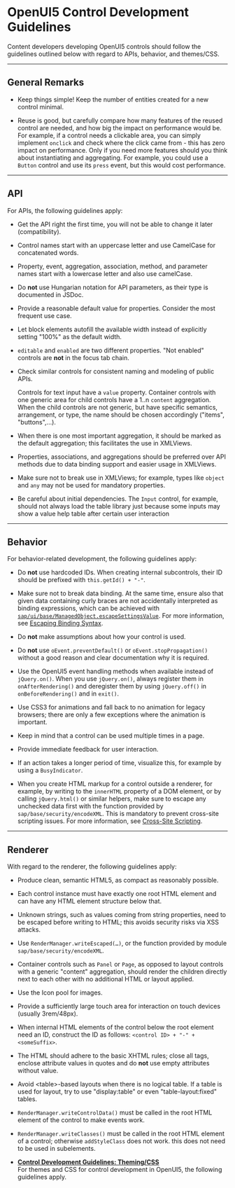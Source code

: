 <!-- loio4549da61e2d949d6a3d20ad8a9d17a6f -->

# OpenUI5 Control Development Guidelines

Content developers developing OpenUI5 controls should follow the guidelines outlined below with regard to APIs, behavior, and themes/CSS.

***

## General Remarks

-   Keep things simple! Keep the number of entities created for a new control minimal.

-   Reuse is good, but carefully compare how many features of the reused control are needed, and how big the impact on performance would be. For example, if a control needs a clickable area, you can simply implement `onclick` and check where the click came from - this has zero impact on performance. Only if you need more features should you think about instantiating and aggregating. For example, you could use a `Button` control and use its `press` event, but this would cost performance.


***

## API

For APIs, the following guidelines apply:

-   Get the API right the first time, you will not be able to change it later \(compatibility\).

-   Control names start with an uppercase letter and use CamelCase for concatenated words.

-   Property, event, aggregation, association, method, and parameter names start with a lowercase letter and also use camelCase.

-   Do **not** use Hungarian notation for API parameters, as their type is documented in JSDoc.

-   Provide a reasonable default value for properties. Consider the most frequent use case.

-   Let block elements autofill the available width instead of explicitly setting "100%" as the default width.

-   `editable` and `enabled` are two different properties. "Not enabled" controls are **not** in the focus tab chain.

-   Check similar controls for consistent naming and modeling of public APIs.

    Controls for text input have a `value` property. Container controls with one generic area for child controls have a 1..n `content` aggregation. When the child controls are not generic, but have specific semantics, arrangement, or type, the name should be chosen accordingly \("items", "buttons",…\).

-   When there is one most important aggregation, it should be marked as the default aggregation; this facilitates the use in XMLViews.

-   Properties, associations, and aggregations should be preferred over API methods due to data binding support and easier usage in XMLViews.

-   Make sure not to break use in XMLViews; for example, types like `object` and `any` may not be used for mandatory properties.

-   Be careful about initial dependencies. The `Input` control, for example, should not always load the table library just because some inputs may show a value help table after certain user interaction


***

## Behavior

For behavior-related development, the following guidelines apply:

-   Do **not** use hardcoded IDs. When creating internal subcontrols, their ID should be prefixed with `this.getId() + "-"`.

-   Make sure not to break data binding. At the same time, ensure also that given data containing curly braces are not accidentally interpreted as binding expressions, which can be achieved with [`sap/ui/base/ManagedObject.escapeSettingsValue`](https://ui5.sap.com/#/api/sap.ui.base.managedObject%23methods/sap.ui.base.ManagedObject.escapeSettingsValue). For more information, see [Escaping Binding Syntax](../04_Essentials/binding-syntax-e2e6f41.md#loioe2e6f4127fe4450ab3cf1339c42ee832__section_EBS).

-   Do **not** make assumptions about how your control is used.

-   Do **not** use `oEvent.preventDefault()` or `oEvent.stopPropagation()` without a good reason and clear documentation why it is required.

-   Use the OpenUI5 event handling methods when available instead of `jQuery.on()`. When you use `jQuery.on()`, always register them in `onAfterRendering()` and deregister them by using `jQuery.off()` in `onBeforeRendering()` and in `exit()`.

-   Use CSS3 for animations and fall back to no animation for legacy browsers; there are only a few exceptions where the animation is important.

-   Keep in mind that a control can be used multiple times in a page.

-   Provide immediate feedback for user interaction.

-   If an action takes a longer period of time, visualize this, for example by using a `BusyIndicator`.

-   When you create HTML markup for a control outside a renderer, for example, by writing to the `innerHTML` property of a DOM element, or by calling `jQuery.html()` or similar helpers, make sure to escape any unchecked data first with the function provided by `sap/base/security/encodeXML`. This is mandatory to prevent cross-site scripting issues. For more information, see [Cross-Site Scripting](../05_Developing_Apps/cross-site-scripting-91f0bd3.md).


***

## Renderer

With regard to the renderer, the following guidelines apply:

-   Produce clean, semantic HTML5, as compact as reasonably possible.

-   Each control instance must have exactly one root HTML element and can have any HTML element structure below that.

-   Unknown strings, such as values coming from string properties, need to be escaped before writing to HTML; this avoids security risks via XSS attacks.

-   Use `RenderManager.writeEscaped(…)`, or the function provided by module `sap/base/security/encodeXML`.

-   Container controls such as `Panel` or `Page`, as opposed to layout controls with a generic "content" aggregation, should render the children directly next to each other with no additional HTML or layout applied.

-   Use the Icon pool for images.

-   Provide a sufficiently large touch area for interaction on touch devices \(usually 3rem/48px\).

-   When internal HTML elements of the control below the root element need an ID, construct the ID as follows: `<control ID> + "-" + <someSuffix>`.

-   The HTML should adhere to the basic XHTML rules; close all tags, enclose attribute values in quotes and do **not** use empty attributes without value.

-   Avoid <table\>-based layouts when there is no logical table. If a table is used for layout, try to use "display:table" or even "table-layout:fixed" tables.

-   `RenderManager.writeControlData()` must be called in the root HTML element of the control to make events work.

-   `RenderManager.writeClasses()` must be called in the root HTML element of a control; otherwise `addStyleClass` does not work. this does not need to be used in subelements.


-   **[Control Development Guidelines: Theming/CSS](control-development-guidelines-theming-css-5e08ff9.md "For themes and CSS for control development in OpenUI5, the following
		guidelines apply.")**  
For themes and CSS for control development in OpenUI5, the following guidelines apply.

